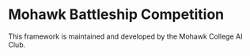 Mohawk Battleship Competition
=================

This framework is maintained and developed by the Mohawk College AI Club.